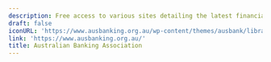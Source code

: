 ```yaml
---
description: Free access to various sites detailing the latest financial news and analysis
draft: false
iconURL: 'https://www.ausbanking.org.au/wp-content/themes/ausbank/library/img/logo.svg'
link: 'https://www.ausbanking.org.au/'
title: Australian Banking Association
---
```

